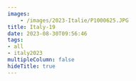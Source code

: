 ```yaml
---
images:
    - /images/2023-Italie/P1000625.JPG
title: Italy-19
date: 2023-08-30T09:56:46
tags:
- all
- italy2023
multipleColumn: false
hideTitle: true
---
```

